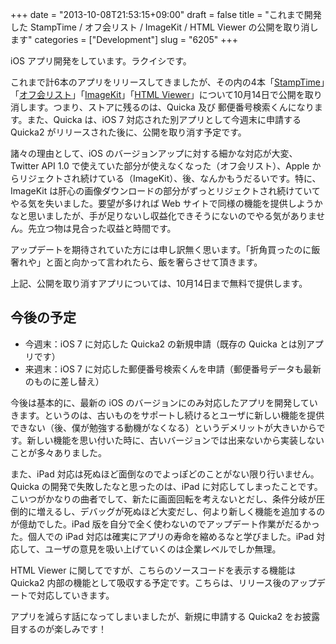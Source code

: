 +++
date = "2013-10-08T21:53:15+09:00"
draft = false
title = "これまで開発した StampTime / オフ会リスト / ImageKit / HTML Viewer の公開を取り消します"
categories = ["Development"]
slug = "6205"
+++

iOS アプリ開発をしています。ラクイシです。

これまで計6本のアプリをリリースしてきましたが、その内の4本「<a href="https://itunes.apple.com/jp/app/stamptime/id452580423?mt=8&uo=4&at=11l3RT" target="itunes_store">StampTime</a>」「<a href="https://itunes.apple.com/jp/app/ofu-huirisuto-can-jia-zhe/id533017985?mt=8&uo=4&at=11l3RT" target="itunes_store">オフ会リスト</a>」「<a href="https://itunes.apple.com/jp/app/imagekit/id588135117?mt=8&uo=4&at=11l3RT" target="itunes_store">ImageKit</a>」「<a href="https://itunes.apple.com/jp/app/html-viewer/id656968855?mt=8&uo=4&at=11l3RT" target="itunes_store">HTML Viewer</a>」について10月14日で公開を取り消します。つまり、ストアに残るのは、Quicka 及び 郵便番号検索くんになります。また、Quicka は、iOS 7 対応された別アプリとして今週末に申請する Quicka2 がリリースされた後に、公開を取り消す予定です。

諸々の理由として、iOS のバージョンアップに対する細かな対応が大変、Twitter API 1.0 で使えていた部分が使えなくなった（オフ会リスト）、Apple からリジェクトされ続けている（ImageKit）、後、なんかもうだるいです。特に、ImageKit は肝心の画像ダウンロードの部分がずっとリジェクトされ続けていてやる気を失いました。要望が多ければ Web サイトで同様の機能を提供しようかなと思いましたが、手が足りないし収益化できそうにないのでやる気がありません。先立つ物は見合った収益と時間です。

アップデートを期待されていた方には申し訳無く思います。「折角買ったのに飯奢れや」と面と向かって言われたら、飯を奢らさせて頂きます。

上記、公開を取り消すアプリについては、10月14日まで無料で提供します。

<h2>今後の予定</h2>

<ul>
<li>今週末：iOS 7 に対応した Quicka2 の新規申請（既存の Quicka とは別アプリです）</li>
<li>来週末：iOS 7 に対応した郵便番号検索くんを申請（郵便番号データも最新のものに差し替え）</li>
</ul>

今後は基本的に、最新の iOS のバージョンにのみ対応したアプリを開発していきます。というのは、古いものをサポートし続けるとユーザに新しい機能を提供できない（後、僕が勉強する動機がなくなる）というデメリットが大きいからです。新しい機能を思い付いた時に、古いバージョンでは出来ないから実装しないことが多々ありました。

また、iPad 対応は死ぬほど面倒なのでよっぽどのことがない限り行いません。Quicka の開発で失敗したなと思ったのは、iPad に対応してしまったことです。こいつがかなりの曲者でして、新たに画面回転を考えないとだし、条件分岐が圧倒的に増えるし、デバッグが死ぬほど大変だし、何より新しく機能を追加するのが億劫でした。iPad 版を自分で全く使わないのでアップデート作業がだるかった。個人での iPad 対応は確実にアプリの寿命を縮めるなと学びました。iPad 対応して、ユーザの意見を吸い上げていくのは企業レベルでしか無理。

HTML Viewer に関してですが、こちらのソースコードを表示する機能は Quicka2 内部の機能として吸収する予定です。こちらは、リリース後のアップデートで対応していきます。

アプリを減らす話になってしまいましたが、新規に申請する Quicka2 をお披露目するのが楽しみです！

